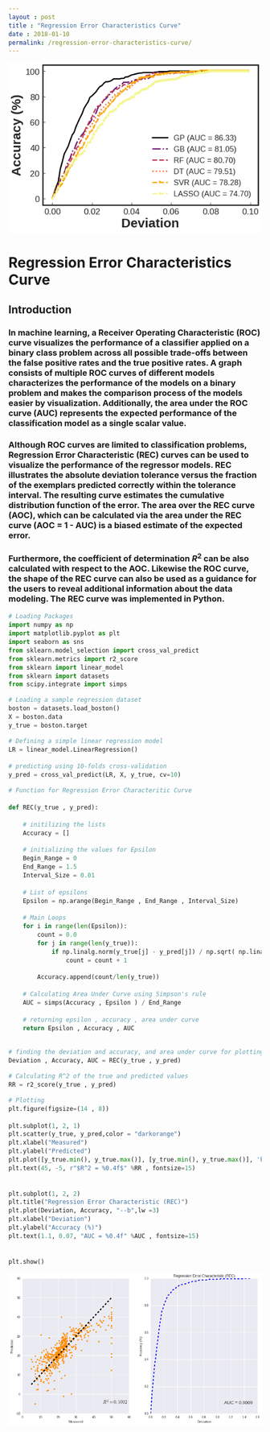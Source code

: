 ```yaml
---
layout : post
title : "Regression Error Characteristics Curve"
date : 2018-01-10
permalink: /regression-error-characteristics-curve/
---
```

![rec-header](/images/rec-header.png)

# Regression Error Characteristics Curve

## Introduction

###  In machine learning, a Receiver Operating Characteristic (ROC) curve visualizes the performance of a classifier applied on a binary class problem across all possible trade-offs between the false positive rates and the true positive rates. A graph consists of multiple ROC curves of different models characterizes the performance of the models on a binary problem and makes the comparison process of the models easier by visualization. Additionally, the area under the ROC curve (AUC) represents the expected performance of the classification model as a single scalar value. 

### Although ROC curves are limited to classification problems, Regression Error Characteristic (REC) curves can be used to visualize the performance of the regressor models. REC illustrates the absolute deviation tolerance versus the fraction of the exemplars predicted correctly within the tolerance interval. The resulting curve estimates the cumulative distribution function of the error. The area over the REC curve (AOC), which can be calculated via the area under the REC curve (AOC = 1 - AUC) is a biased estimate of the expected error.

### Furthermore, the coefficient of determination $R^2$ can be also calculated with respect to the AOC. Likewise the ROC curve, the shape of the REC curve can also be used as a guidance for the users to reveal additional information about the data modeling. The REC curve was implemented in Python.


```python
# Loading Packages
import numpy as np
import matplotlib.pyplot as plt
import seaborn as sns
from sklearn.model_selection import cross_val_predict
from sklearn.metrics import r2_score
from sklearn import linear_model
from sklearn import datasets
from scipy.integrate import simps
```


```python
# Loading a sample regression dataset
boston = datasets.load_boston()
X = boston.data
y_true = boston.target
```


```python
# Defining a simple linear regression model
LR = linear_model.LinearRegression()

# predicting using 10-folds cross-validation
y_pred = cross_val_predict(LR, X, y_true, cv=10)
```


```python
# Function for Regression Error Characteritic Curve

def REC(y_true , y_pred):
    
    # initilizing the lists
    Accuracy = []
    
    # initializing the values for Epsilon
    Begin_Range = 0
    End_Range = 1.5
    Interval_Size = 0.01
    
    # List of epsilons
    Epsilon = np.arange(Begin_Range , End_Range , Interval_Size)
    
    # Main Loops
    for i in range(len(Epsilon)):
        count = 0.0
        for j in range(len(y_true)):
            if np.linalg.norm(y_true[j] - y_pred[j]) / np.sqrt( np.linalg.norm(y_true[j]) **2 + np.linalg.norm(y_pred[j])**2 ) < Epsilon[i]:
                count = count + 1
        
        Accuracy.append(count/len(y_true))
    
    # Calculating Area Under Curve using Simpson's rule
    AUC = simps(Accuracy , Epsilon ) / End_Range
        
    # returning epsilon , accuracy , area under curve    
    return Epsilon , Accuracy , AUC
    
```


```python
# finding the deviation and accuracy, and area under curve for plotting
Deviation , Accuracy, AUC = REC(y_true , y_pred)
```


```python
# Calculating R^2 of the true and predicted values
RR = r2_score(y_true , y_pred)
```


```python
# Plotting
plt.figure(figsize=(14 , 8))

plt.subplot(1, 2, 1)
plt.scatter(y_true, y_pred,color = "darkorange")
plt.xlabel("Measured")
plt.ylabel("Predicted")
plt.plot([y_true.min(), y_true.max()], [y_true.min(), y_true.max()], 'k--', lw=4)
plt.text(45, -5, r"$R^2 = %0.4f$" %RR , fontsize=15)


plt.subplot(1, 2, 2)
plt.title("Regression Error Characteristic (REC)")
plt.plot(Deviation, Accuracy, "--b",lw =3)
plt.xlabel("Deviation")
plt.ylabel("Accuracy (%)")
plt.text(1.1, 0.07, "AUC = %0.4f" %AUC , fontsize=15)


plt.show()
```


![png](/notebooks/regression-error-characteristics-curve_files/output_9_0.png)

